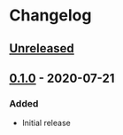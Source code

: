 # Changelog

## [Unreleased]

## [0.1.0] - 2020-07-21
### Added
- Initial release

[Unreleased]: https://github.com/JakeWharton/dependency-watch/compare/0.1.0...HEAD
[0.1.0]: https://github.com/JakeWharton/dependency-watch/releases/tag/0.1.0
